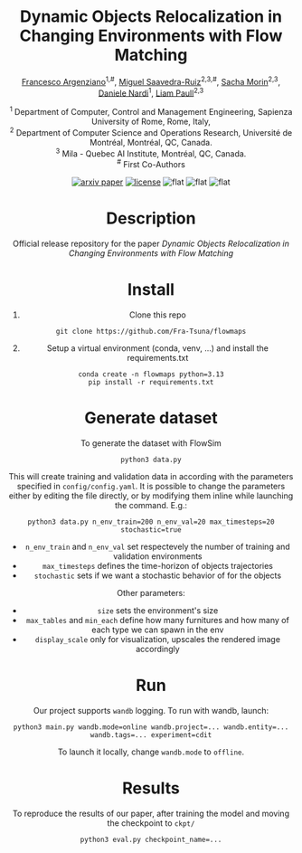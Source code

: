 <div align="center">
<!-- <h1 style="font-size: 50px">Context Matters!</h1>  -->
<h1>Dynamic Objects Relocalization in Changing Environments with Flow Matching</h1>

<a href="https://www.linkedin.com/in/fra-arg/">Francesco Argenziano</a><sup><span>1,#</span></sup>,
<a href="https://mikes96.github.io/">Miguel Saavedra-Ruiz</a><sup><span>2,3,#</span></sup>,
<a href="https://scholar.google.com/citations?user=sk3SpmUAAAAJ&hl=it&oi=ao">Sacha Morin</a><sup><span>2,3</span></sup>,
<a href="https://scholar.google.com/citations?user=xZwripcAAAAJ&hl=it&oi=ao">Daniele Nardi</a><sup><span>1</span></sup>,
<a href="https://liampaull.ca/">Liam Paull</a><sup><span>2,3</span></sup>
</br>

<sup>1</sup> Department of Computer, Control and Management Engineering, Sapienza University of Rome, Rome, Italy, <br>
<sup>2</sup> Department of Computer Science and Operations Research, Université de Montréal, Montréal, QC, Canada. <br>
<sup>3</sup> Mila - Quebec AI Institute, Montréal, QC, Canada. <br>
<sup>#</sup> First Co-Authors
<div>

[![arxiv paper](https://img.shields.io/badge/arXiv-SOON-red)](https://github.com/Fra-Tsuna/flowmaps)
[![license](https://img.shields.io/badge/License-MIT-yellow)](LICENSE)
![flat](https://img.shields.io/badge/python-3.13+-green)
![flat](https://img.shields.io/badge/Ubuntu-22.04-E95420)
![flat](https://img.shields.io/badge/Ubuntu-24.04-E95420)

# Description
Official release repository for the paper *Dynamic Objects Relocalization in Changing Environments with Flow Matching*

# Install

1. Clone this repo
```
git clone https://github.com/Fra-Tsuna/flowmaps
```

2. Setup a virtual environment (conda, venv, ...) and install the requirements.txt

```
conda create -n flowmaps python=3.13
pip install -r requirements.txt
```

# Generate dataset
To generate the dataset with FlowSim

```
python3 data.py
```

This will create training and validation data in according with the parameters specified in `config/config.yaml`. It is possible to change the parameters either by editing the file directly, or by modifying them inline while launching the command. 
E.g.:
```
python3 data.py n_env_train=200 n_env_val=20 max_timesteps=20 stochastic=true
```
- `n_env_train` and `n_env_val` set respectevely the number of training and validation environments
- `max_timesteps` defines the time-horizon of objects trajectories
- `stochastic` sets if we want a stochastic behavior of for the objects

Other parameters:
- `size` sets the environment's size
- `max_tables` and `min_each` define how many furnitures and how many of each type we can spawn in the env
- `display_scale` only for visualization, upscales the rendered image accordingly

# Run
Our project supports `wandb` logging.
To run with wandb, launch:

```
python3 main.py wandb.mode=online wandb.project=... wandb.entity=... wandb.tags=... experiment=cdit
```

To launch it locally, change `wandb.mode` to `offline`.

# Results

To reproduce the results of our paper, after training the model and moving the checkpoint to `ckpt/`

```
python3 eval.py checkpoint_name=...
```